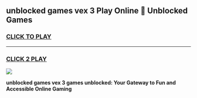 
## unblocked games vex 3 Play Online 👋 Unblocked Games
<h3>
<a href="https://premium.freeplayer.one?title=unblocked_games_vex_3&ref=19F">CLICK TO PLAY</a></h3>
<hr>

<h3>
<a href="https://premium.freeplayer.one?title=unblocked_games_vex_3&ref=19F">CLICK 2 PLAY</a>
  
</h3>

<a href="https://premium.freeplayer.one?title=unblocked_games_vex_3&ref=19F"><img src="https://clearcache.store/games.png"></a>


**unblocked games vex 3 games unblocked: Your Gateway to Fun and Accessible Online Gaming**
